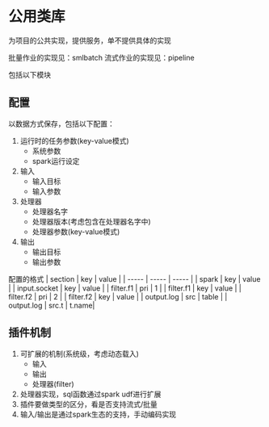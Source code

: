 # 公用类库

为项目的公共实现，提供服务，单不提供具体的实现

批量作业的实现见：smlbatch
流式作业的实现见：pipeline

包括以下模块

## 配置

以数据方式保存，包括以下配置：
1. 运行时的任务参数(key-value模式)
   - 系统参数
   - spark运行设定
2. 输入
   - 输入目标
   - 输入参数
3. 处理器
   - 处理器名字
   - 处理器版本(考虑包含在处理器名字中)
   - 处理器参数(key-value模式)
4. 输出
   - 输出目标
   - 输出参数

配置的格式
| section      |  key   | value |
|  -----       | -----  | ----- |
| spark        |  key   | value |
| input.socket |  key   | value |
| filter.f1    |  pri   | 1     |
| filter.f1    |  key   | value |
| filter.f2    |  pri   | 2     |
| filter.f2    |  key   | value |
| output.log   |  src   | table |
| output.log   |  src.t | t.name|

## 插件机制

1. 可扩展的机制(系统级，考虑动态载入)
   - 输入
   - 输出
   - 处理器(filter)
2. 处理器实现，sql函数通过spark udf进行扩展
3. 插件要做类型的区分，看是否支持流式/批量
4. 输入/输出是通过spark生态的支持，手动编码实现

